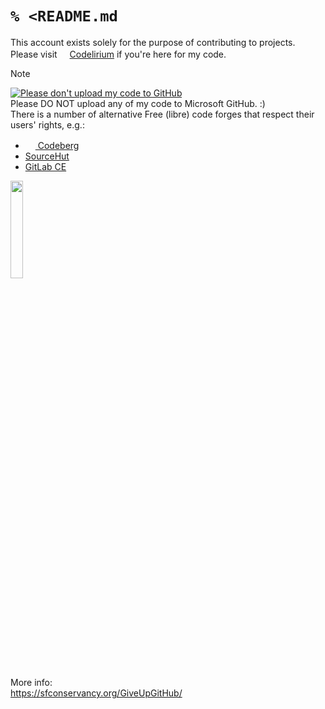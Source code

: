 # `% <README.md`
This account exists solely for the purpose of contributing to projects.  
Please visit [<img src="https://code.doasu.dev/assets/img/logo.svg" height=16px>Codelirium](https://code.doasu.dev/doasu) if you're here for my code.

> [!NOTE]
> [![Please don't upload my code to GitHub](https://nogithub.codeberg.page/badge.svg)](https://nogithub.codeberg.page)  
> Please DO NOT upload any of my code to Microsoft GitHub. :)  
> There is a number of alternative Free (libre) code forges that respect their users' rights, e.g.:
> + [<img src="https://codeberg.org/Codeberg/Design/raw/branch/main/logo/icon/svg/codeberg-logo_icon_blue.svg" width=16px> Codeberg](https://codeberg.org)
> + [SourceHut](https://sr.ht)
> + [GitLab CE](https://about.gitlab.com/install/)
> 
> <img src="https://sfconservancy.org/img/GiveUpGitHub.svg" width=20%>
> 
> More info:  
> https://sfconservancy.org/GiveUpGitHub/  
